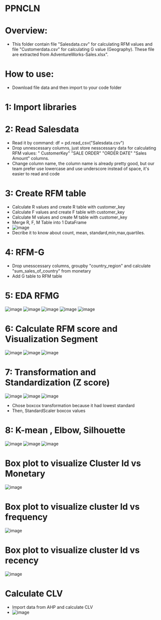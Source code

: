 # PPNCLN
# Overview: 
- This folder contain file "Salesdata.csv" for calculating RFM values and file "Customerdata.csv" for calculating G value (Geography). These file are extracted from AdventureWorks-Sales.xlsx". 
# How to use:
- Download file data and then import to your code folder
# 1: Import libraries 
# 2: Read Salesdata
- Read it by command: df = pd.read_csv("Salesdata.csv")
- Drop unnescessary columns, just store nesscessary data for calculating RFM values: " CustomerKey"	"SALE ORDER"	"ORDER DATE"	"Sales Amount" columns.
- Change column name, the column name is already pretty good, but our team prefer use lowercase and use underscore instead of space, it's easier to read and code
# 3: Create RFM table
- Calculate R values and create R table with customer_key 
- Calculate F values and create F table with customer_key 
- Calculate M values and create M table with customer_key 
- Merge R, F, M Table into 1 DataFrame
- ![image](https://github.com/Tamuonanthit/PPNCLN/assets/118418261/57bd74d5-7c25-4cb5-83a6-5353898b5936)
- Decribe it to know about count, mean, standard,min,max,quartiles.
# 4: RFM-G
- Drop unesscessary columns, groupby "country_region"	and calculate "sum_sales_of_country" from monetary 
- Add G table to RFM table
# 5: EDA RFMG
![image](https://github.com/Tamuonanthit/PPNCLN/assets/118418261/b8bac3a5-789d-4cee-a71f-60fc5c2fe6bb)
![image](https://github.com/Tamuonanthit/PPNCLN/assets/118418261/b57e2453-6cd8-4fb5-8f24-93d9f9b5a13b)
![image](https://github.com/Tamuonanthit/PPNCLN/assets/118418261/118fd735-fee5-452a-9b53-6b229c929b6b)
![image](https://github.com/Tamuonanthit/PPNCLN/assets/118418261/4a391e02-fa3d-4f3d-b4e3-c4f73894924a)
![image](https://github.com/Tamuonanthit/PPNCLN/assets/118418261/0da8c064-3faf-4068-9684-60f98d9b8688)
# 6: Calculate RFM score and Visualization Segment 
![image](https://github.com/Tamuonanthit/PPNCLN/assets/118418261/49b721b6-9235-423f-bdfc-a0a8557fc858)
![image](https://github.com/Tamuonanthit/PPNCLN/assets/118418261/991c7cd5-1517-4344-bc31-ce2ce9495b98)
![image](https://github.com/Tamuonanthit/PPNCLN/assets/118418261/eaa0d683-932b-4bda-8360-599c4b184356)
# 7: Transformation and Standardization (Z score) 
![image](https://github.com/Tamuonanthit/PPNCLN/assets/118418261/4bea4923-7a1a-4f04-b5b7-ebfa672f226b)
![image](https://github.com/Tamuonanthit/PPNCLN/assets/118418261/9908d6ca-f730-403c-b18b-6e693a546edb)
![image](https://github.com/Tamuonanthit/PPNCLN/assets/118418261/ec2895ea-d942-4b9d-955d-a7c7c79338ad)
 - Chose boxcox transformation because it had lowest standard
 - Then,  StandardScaler boxcox values
# 8: K-mean , Elbow, Silhouette
![image](https://github.com/Tamuonanthit/PPNCLN/assets/118418261/6e6270a4-e82d-446a-8db6-81dfdea0c494)
![image](https://github.com/Tamuonanthit/PPNCLN/assets/118418261/3ce48ab4-a572-4d0f-9eb8-00039a5d0f8e)
![image](https://github.com/Tamuonanthit/PPNCLN/assets/118418261/0032fb72-004a-4685-96b4-5c03ea86346d)
# Box plot to visualize Cluster Id vs Monetary
![image](https://github.com/Tamuonanthit/PPNCLN/assets/118418261/9ca9878a-d44e-4d73-b008-533b5152c810)
# Box plot to visualize cluster Id vs frequency
![image](https://github.com/Tamuonanthit/PPNCLN/assets/118418261/9ad69071-db0b-4a9b-acf2-c7fa5a867f7d)
# Box plot to visualize cluster Id vs recency
![image](https://github.com/Tamuonanthit/PPNCLN/assets/118418261/99fb4ae0-20f1-4822-bd49-4cd1bfea4e26)
# Calculate CLV 
- Import data from AHP and calculate CLV
- ![image](https://github.com/Tamuonanthit/PPNCLN/assets/118418261/ade036f4-7337-4568-b39b-2b69107c20f0)
